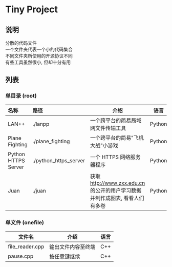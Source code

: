 # Tiny Project
## 说明
分散的代码文件  
一个文件夹代表一个小的代码集合  
不同文件夹所使用的开源协议不同  
有些工具虽然很小, 但却十分有用  
## 列表
### 单目录 (root)
|名称|路径|介绍|语言|
|:---|:---|----|----|
|LAN++|./lanpp|一个跨平台的简易局域网文件传输工具|Python|
|Plane Fighting|./plane_fighting|一个跨平台的简易"飞机大战"小游戏|Python|
|Python HTTPS Server|./python_https_server|一个 HTTPS 网络服务器程序|Python|
|Juan|./juan|获取 http://www.zxx.edu.cn 的公开的用户学习数据并制作成图表, 看看人们有多卷|Python|
### 单文件 (onefile)
|文件名|介绍|语言|
|----|----|----|
|file_reader.cpp|输出文件内容至终端|C++|
|pause.cpp|按任意键继续|C++|
